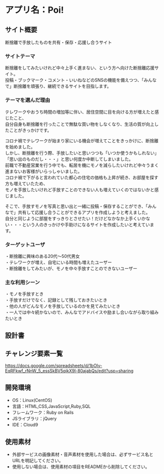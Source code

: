 # アプリ名：Poi!

## サイト概要
断捨離で手放したものを共有・保存・応援し合うサイト

### サイトテーマ
断捨離をしてみたいけれど中々上手く進まない、という方へ向けた断捨離応援サイト。<br>
投稿・ブックマーク・コメント・いいねなどのSNSの機能を備えつつ、「みんなで」断捨離を頑張り、継続できるサイトを目指します。

### テーマを選んだ理由
テレワークやおうち時間の増加等に伴い、居住空間に目を向ける方が増えたと感じたこと、<br>
自分自身も断捨離を行ったことで無駄な買い物をしなくなり、生活の質が向上したことがきっかけです。

コロナ禍でテレワークが始まり家にいる機会が増えてことをきっかけに、断捨離を始めました。<br>
しかし、断捨離を行う際、手放したいと思いつつも「いつか使うかもしれない」「思い出のものだし・・・」と思い何度か中断してしまいました。<br>
前職で不動産営業を行う中でも、転居を機にモノを減らしたいけれど中々うまく進まないお客様がいらっしゃいました。<br>
コロナ禍で下がると言われていた都心の住宅の価格も上昇が続き、お部屋を探す方も増えていたため、<br>
モノを手放したいけれど手放すことのできない人も増えていくのではないかと感じました。<br>

そこで、手放すモノを写真と思い出と一緒に投稿・保存することができ、「みんなで」共有して応援し合うことができるアプリを作成しようと考えました。<br>
自分と同じように部屋をすっきりとさせたい！だけどなかなか上手くいかない・・・という人のきっかけや手助けになるサイトを作成したいと考えています。

### ターゲットユーザ
・断捨離に興味のある20代〜50代男女<br>
・テレワークが増え、自宅にいる時間も増えたユーザー<br>
・断捨離をしてみたいが、モノを中々手放すことのできないユーザー<br>

### 主な利用シーン
・モノを手放すとき<br>
・手放すだけでなく、記録として残しておきたいとき<br>
・他の人がどんなモノを手放しているのかを見てみたいとき<br>
・一人では中々続かないので、みんなでアドバイスや励まし合いながら取り組みたいとき

## 設計書

## チャレンジ要素一覧
https://docs.google.com/spreadsheets/d/1bOIv-EqRFkwf_rNnW_5_essSkBV5qikX9l-80ajabQs/edit?usp=sharing

## 開発環境
- OS：Linux(CentOS)
- 言語：HTML,CSS,JavaScript,Ruby,SQL
- フレームワーク：Ruby on Rails
- JSライブラリ：jQuery
- IDE：Cloud9

## 使用素材
- 外部サービスの画像素材・音声素材を使用した場合は、必ずサービス名とURLを明記してください。
- 使用しない場合は、使用素材の項目をREADMEから削除してください。

